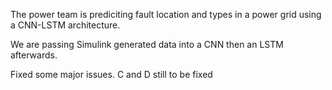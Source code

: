 The power team is prediciting fault location and types in a power grid using a CNN-LSTM architecture.

We are passing Simulink generated data into a CNN then an LSTM afterwards.

Fixed some major issues. C and D still to be fixed

